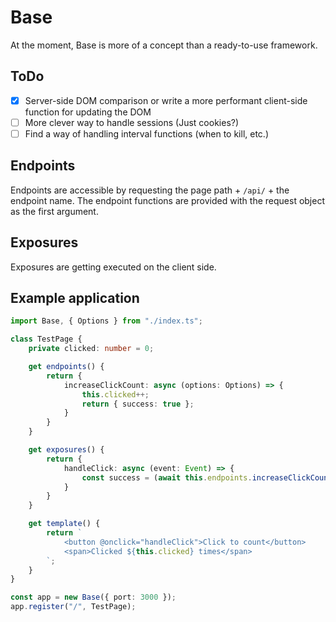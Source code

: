 # Base
At the moment, Base is more of a concept than a ready-to-use framework.

## ToDo
- [x] Server-side DOM comparison or write a more performant client-side function for updating the DOM
- [ ] More clever way to handle sessions (Just cookies?)
- [ ] Find a way of handling interval functions (when to kill, etc.)

## Endpoints
Endpoints are accessible by requesting the page path + `/api/` + the endpoint name.
The endpoint functions are provided with the request object as the first argument.

## Exposures
Exposures are getting executed on the client side.

## Example application
```typescript
import Base, { Options } from "./index.ts";

class TestPage {
    private clicked: number = 0;

    get endpoints() {
        return {
            increaseClickCount: async (options: Options) => {
                this.clicked++;
                return { success: true };
            }
        }
    }

    get exposures() {
        return {
            handleClick: async (event: Event) => {
                const success = (await this.endpoints.increaseClickCount()).success;
            }
        }
    }

    get template() {
        return `
            <button @onclick="handleClick">Click to count</button>
            <span>Clicked ${this.clicked} times</span>
        `;
    }
}

const app = new Base({ port: 3000 });
app.register("/", TestPage);
```

